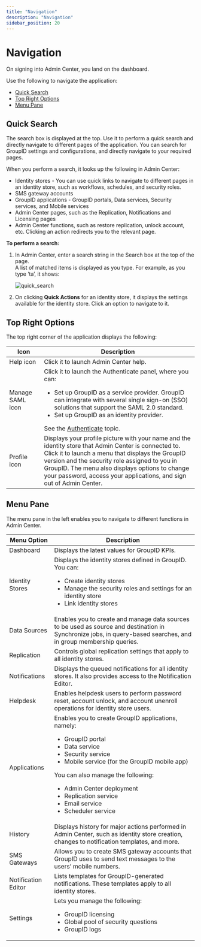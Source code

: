 ```yaml
---
title: "Navigation"
description: "Navigation"
sidebar_position: 20
---
```


# Navigation

On signing into Admin Center, you land on the dashboard.

Use the following to navigate the application:

- [Quick Search](#quick-search)
- [Top Right Options](#top-right-options)
- [Menu Pane](#menu-pane)

## Quick Search

The search box is displayed at the top. Use it to perform a quick search and directly navigate to
different pages of the application. You can search for GroupID settings and configurations, and
directly navigate to your required pages.

When you perform a search, it looks up the following in Admin Center:

- Identity stores - You can use quick links to navigate to different pages in an identity store,
  such as workflows, schedules, and security roles.
- SMS gateway accounts
- GroupID applications - GroupID portals, Data services, Security services, and Mobile services
- Admin Center pages, such as the Replication, Notifications and Licensing pages
- Admin Center functions, such as restore replication, unlock account, etc. Clicking an action
  redirects you to the relevant page.

**To perform a search:**

1. In Admin Center, enter a search string in the Search box at the top of the page.  
   A list of matched items is displayed as you type. For example, as you type ‘ta’, it shows:

    ![quick_search](/img/product_docs/directorymanager/11.0/admincenter/general/quick_search.webp)

2. On clicking **Quick Actions** for an identity store, it displays the settings available for the
   identity store. Click an option to navigate to it.

## Top Right Options

The top right corner of the application displays the following:

| Icon             | Description                                                                                                                                                                                                                                                                                                                                                 |
| ---------------- | ----------------------------------------------------------------------------------------------------------------------------------------------------------------------------------------------------------------------------------------------------------------------------------------------------------------------------------------------------------- |
| Help icon        | Click it to launch Admin Center help.                                                                                                                                                                                                                                                                                                                       |
| Manage SAML icon | Click it to launch the Authenticate panel, where you can: <ul><li>Set up GroupID as a service provider. GroupID can integrate with several single sign-on (SSO) solutions that support the SAML 2.0 standard.</li><li>Set up GroupID as an identity provider.</li></ul> See the [Authenticate](/docs/directorymanager/11.0/authenticate/overview.md) topic. |
| Profile icon     | Displays your profile picture with your name and the identity store that Admin Center is connected to. <br />Click it to launch a menu that displays the GroupID version and the security role assigned to you in GroupID. The menu also displays options to change your password, access your applications, and sign out of Admin Center.                        |


## Menu Pane

The menu pane in the left enables you to navigate to different functions in Admin Center.

| Menu Option         | Description                                                                                                                                                                                                                                                                                                                           |
| ------------------- | ------------------------------------------------------------------------------------------------------------------------------------------------------------------------------------------------------------------------------------------------------------------------------------------------------------------------------------- |
| Dashboard           | Displays the latest values for GroupID KPIs.                                                                                                                                                                                                                                                                                          |
| Identity Stores     | Displays the identity stores defined in GroupID. You can: <ul><li>Create identity stores</li><li>Manage the security roles and settings for an identity store</li><li>Link identity stores</li></ul>                                                                                                                                  |
| Data Sources        | Enables you to create and manage data sources to be used as source and destination in Synchronize jobs, in query-based searches, and in group membership queries.                                                                                                                                                                     |
| Replication         | Controls global replication settings that apply to all identity stores.                                                                                                                                                                                                                                                               |
| Notifications       | Displays the queued notifications for all identity stores. It also provides access to the Notification Editor.                                                                                                                                                                                                                        |
| Helpdesk            | Enables helpdesk users to perform password reset, account unlock, and account unenroll operations for identity store users.                                                                                                                                                                                                           |
| Applications        | Enables you to create GroupID applications, namely: <ul><li>GroupID portal</li><li>Data service</li><li>Security service</li><li>Mobile service (for the GroupID mobile app)</li></ul> You can also manage the following:<ul><li>Admin Center deployment</li><li>Replication service</li><li>Email service</li><li>Scheduler service</li></ul> |
| History             | Displays history for major actions performed in Admin Center, such as identity store creation, changes to notification templates, and more.                                                                                                                                                                                           |
| SMS Gateways        | Allows you to create SMS gateway accounts that GroupID uses to send text messages to the users’ mobile numbers.                                                                                                                                                                                                                       |
| Notification Editor | Lists templates for GroupID-generated notifications. These templates apply to all identity stores.                                                                                                                                                                                                                                    |
| Settings            | Lets you manage the following: <ul><li>GroupID licensing</li><li>Global pool of security questions</li><li>GroupID logs</li></ul>                                                                                                                                                                                                     |
